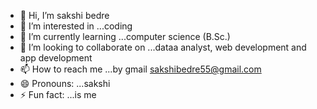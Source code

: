 - 👋 Hi, I’m sakshi bedre
- 👀 I’m interested in ...coding 
- 🌱 I’m currently learning ...computer science (B.Sc.)
- 💞️ I’m looking to collaborate on ...dataa analyst, web development and app development
- 📫 How to reach me ...by gmail sakshibedre55@gmail.com
- 😄 Pronouns: ...sakshi
- ⚡ Fun fact: ...is me

<!---
sakshibedre143/sakshibedre143 is a ✨ special ✨ repository because its `README.md` (this file) appears on your GitHub profile.
You can click the Preview link to take a look at your changes.
--->
